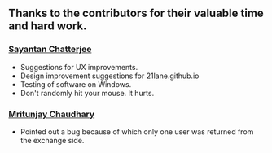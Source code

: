 ## Thanks to the contributors for their valuable time and hard work.

### [Sayantan Chatterjee](https://github.com/illuminatus)
* Suggestions for UX improvements.
* Design improvement suggestions for 21lane.github.io
* Testing of software on Windows.
* Don't randomly hit your mouse. It hurts.

### [Mritunjay Chaudhary](https://github.com/jarvis004)
* Pointed out a bug because of which only one user was returned from the exchange side.
